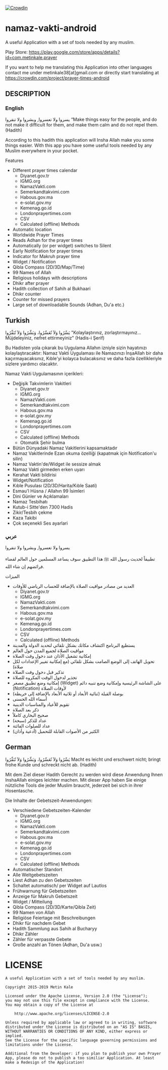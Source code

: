 [![Crowdin](https://d322cqt584bo4o.cloudfront.net/prayer-times-android/localized.svg)](https://crowdin.com/project/prayer-times-android)

# namaz-vakti-android
A useful Application with a set of tools needed by any muslim.

Play Store: https://play.google.com/store/apps/details?id=com.metinkale.prayer

If you want to help me translating this Application into other languages contact me under metinkale38[at]gmail.com or directly start translating at 
https://crowdin.com/project/prayer-times-android

## DESCRIPTION
### English
يسروا ولا تعسروا, وبشروا ولا تنفروا
“Make things easy for the people, and do not make it difficult for them, and make them calm and do not repel them. (Hadith)

According to this hadith this application will Insha Allah make you some things easier. With this app you have some useful tools needed by any Muslim everywhere in your pocket.

Features

- Different prayer times calendar
    -   Diyanet.gov.tr
    -   IGMG.org
    -   NamazVakti.com
    -   Semerkandtakvimi.com
    -   Habous.gov.ma
    -   e-solat.gov.my
    -   Kemenag.go.id
    -   Londonprayertimes.com
    -   CSV
    -   Calculated (offline) Methods
- Automatic location
- Worldwide Prayer Times
- Reads Adhan for the prayer times
- Automatically (or per widget) switches to Silent
- Early Notification for prayer times
- Indicator for Makruh prayer time
- Widget / Notification
- Qibla Compass (2D/3D/Map/Time)
- 99 Names of Allah
- Religious holidays with descriptions
- Dhikr after prayer
- Hadith collection of Sahih al Bukhaari
- Dhikr counter
- Counter for missed prayers
- Large set of downloadable Sounds (Adhan, Du'a etc.)

## Turkish
يَسِّرُوا وَلاَ تُعَسِّرُوا، وَبَشِّرُوا وَلاَ تُنَفِّرُوا
"Kolaylaştırınız, zorlaştırmayınız... Müjdeleyiniz, nefret ettirmeyiniz" (Hadis-i Şerif)

Bu Hadisten yola çıkarak bu Uygulama Allahın izniyle sizin hayatınızı kolaylaştıracaktır: Namaz Vakti Uygulaması ile Namazınızı İnşaAllah bir daha kaçırmayacaksınız, Kıble'yi kolayca bulacaksınız ve daha fazla özellikleriyle sizlere yardımcı olacaktır.

Namaz Vakti Uygulamasının içerikleri:

- Değişik Takvimlerin Vakitleri
    -   Diyanet.gov.tr
    -   IGMG.org
    -   NamazVakti.com
    -   Semerkandtakvimi.com
    -   Habous.gov.ma
    -   e-solat.gov.my
    -   Kemenag.go.id
    -   Londonprayertimes.com
    -   CSV
    -   Calculated (offline) Methods
    - Otomatik Şehir bulma
- Bütün Dünyadaki Namaz Vakitlerini kapsamaktadır
- Namaz Vakitlerinde Ezan okuma özelliği (kapatmak için Notification'u silin)
- Namaz Vaktin'de/Widget ile sessize almak
- Namaz Vakti girmeden erken uyarı
- Kerahat Vakti bildirisi
- Widget/Notification
- Kıble Pusulası (2D/3D/Harita/Kıble Saati)
- Esmau'l Hüsna / Allahın 99 İsimleri
- Dini Günler ve Açıklamaları
- Namaz Tesbihatı
- Kutub-i Sitte'den 7300 Hadis
- Zikir/Tesbih çekme
- Kaza Takibi
- Çok seçenekli Ses ayarlari

### عربي
يسروا ولا تعسروا, وبشروا ولا تنفروا

تطبيقاً لحديث رسول الله ﷺ هذا التطبيق سوف يساعد المسلمين حول العالم لقضاء فرائضهم إن شاء الله.

الميزات

- العديد من مصادر مواقيت الصلاة بالإضافة للحساب الرياضي للأوقات
    -   Diyanet.gov.tr
    -   IGMG.org
    -   NamazVakti.com
    -   Semerkandtakvimi.com
    -   Habous.gov.ma
    -   e-solat.gov.my
    -   Kemenag.go.id
    -   Londonprayertimes.com
    -   CSV
    -   Calculated (offline) Methods
- يستطيع البرنامج اكتشاف مكانك بشكل تلقائي لتحديد الدولة والمدينة
- مواقيت الصلاة لجميع المدن حول العالم
- إمكانية تشغيل الأذان عند دخول وقت الصلاة
- تحويل الهاتف إلى الوضع الصامت بشكل تلقائي (مع إمكانية تغيير الإعدادات لكل صلاة)
- تذكير قبل دخول وقت الصلاة
- تحذير لدخول الوقت المكروه للصلاة
- إمكانية وضع تطبيق مصغر (Widget) على الشاشة الرئيسية وإمكانية وضع تنبيه دائم (Notification) لأوقات الصلاة
- بوصلة القبلة (ثنائية الأبعاد أو ثلاثية الأبعاد بالإضافة إلى خريطة)
- أسماء الله الحسنى
- تقويم للأعياد والمناسبات الدينية 
- ذكر بعد الصلاة
- صحيح البخاري كاملاً
- عداد للذكر (سبحة)
- عداد للصلوات الفائتة
- الكثير من الأصوات القابلة للتحميل (أدعية وأذان)

## German
يَسِّرُوا وَلاَ تُعَسِّرُوا، وَبَشِّرُوا وَلاَ تُنَفِّرُوا
Macht es leicht und erschwert nicht; bringt frohe Kunde und schreckt nicht ab. (Hadith)

Mit dem Ziel dieser Hadith Gerecht zu werden wird diese Anwendung Ihnen InshaAllah einiges leichter machen. Mit dieser App haben Sie einige nützliche Tools die jeder Muslim braucht, jederzeit bei sich in ihrer Hosentasche.

Die Inhalte der Gebetszeit-Anwendungen:

- Verschiedene Gebetszeiten-Kalender
    -   Diyanet.gov.tr
    -   IGMG.org
    -   NamazVakti.com
    -   Semerkandtakvimi.com
    -   Habous.gov.ma
    -   e-solat.gov.my
    -   Kemenag.go.id
    -   Londonprayertimes.com
    -   CSV
    -   Calculated (offline) Methods
- Automatischer Standort
- Alle Weltgebetszeiten
- Liest Adhan zu den Gebetszeiten
- Schaltet automatisch/ per Widget auf Lautlos
- Frühwarnung für Gebetszeiten
- Anzeige für Makruh Gebetszeit
- Widget / Mitteilung
- Qibla Compass (2D/3D/Karte/Qibla Zeit)
- 99 Namen von Allah
- Religiöse Feiertage mit Beschreibungen
- Dhikr für nachdem Gebet
- Hadith Sammlung aus Sahih al Bucharyy
- Dhikr Zähler
- Zähler für verpasste Gebete
- Große anzahl an Tönen (Adhan, Du'a usw.)


# LICENSE
    A useful Application with a set of tools needed by any muslim.

    Copyright 2015-2019 Metin Kale

    Licensed under the Apache License, Version 2.0 (the "License");
    you may not use this file except in compliance with the License.
    You may obtain a copy of the License at

        http://www.apache.org/licenses/LICENSE-2.0

    Unless required by applicable law or agreed to in writing, software
    distributed under the License is distributed on an "AS IS" BASIS,
    WITHOUT WARRANTIES OR CONDITIONS OF ANY KIND, either express or implied.
    See the License for the specific language governing permissions and
    limitations under the License.

    Additional from the Developer: if you plan to publish your own Prayer
    App, please do not to publish a too similiar Application. At least
    make a Redesign of the Application!
